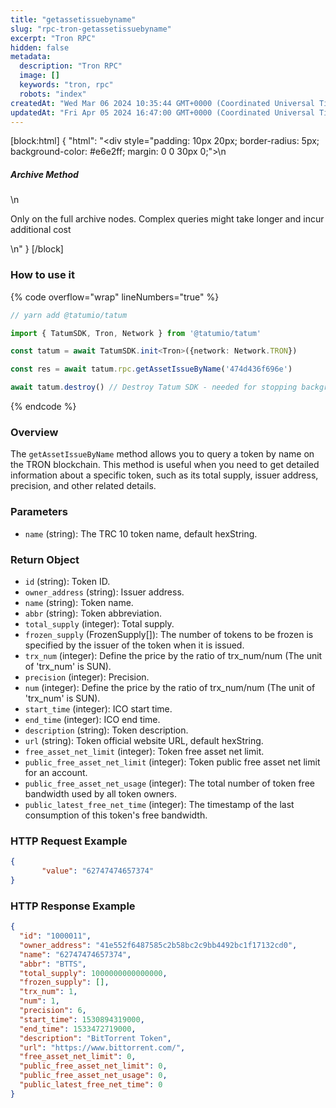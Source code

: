 ```yaml
---
title: "getassetissuebyname"
slug: "rpc-tron-getassetissuebyname"
excerpt: "Tron RPC"
hidden: false
metadata: 
  description: "Tron RPC"
  image: []
  keywords: "tron, rpc"
  robots: "index"
createdAt: "Wed Mar 06 2024 10:35:44 GMT+0000 (Coordinated Universal Time)"
updatedAt: "Fri Apr 05 2024 16:47:00 GMT+0000 (Coordinated Universal Time)"
---
```

[block:html]
{
  "html": "<div style=\"padding: 10px 20px; border-radius: 5px; background-color: #e6e2ff; margin: 0 0 30px 0;\">\n  <h5>Archive Method</h5>\n  <p>Only on the full archive nodes. Complex queries might take longer and incur additional cost</p>\n</div>"
}
[/block]


### How to use it

{% code overflow="wrap" lineNumbers="true" %}

```typescript
// yarn add @tatumio/tatum

import { TatumSDK, Tron, Network } from '@tatumio/tatum'

const tatum = await TatumSDK.init<Tron>({network: Network.TRON})

const res = await tatum.rpc.getAssetIssueByName('474d436f696e')

await tatum.destroy() // Destroy Tatum SDK - needed for stopping background jobs
```

{% endcode %}

### Overview

The `getAssetIssueByName` method allows you to query a token by name on the TRON blockchain. This method is useful when you need to get detailed information about a specific token, such as its total supply, issuer address, precision, and other related details.

### Parameters

- `name` (string): The TRC 10 token name, default hexString.

### Return Object

- `id` (string): Token ID.
- `owner_address` (string): Issuer address.
- `name` (string): Token name.
- `abbr` (string): Token abbreviation.
- `total_supply` (integer): Total supply.
- `frozen_supply` (FrozenSupply\[]): The number of tokens to be frozen is specified by the issuer of the token when it is issued.
- `trx_num` (integer): Define the price by the ratio of trx\_num/num (The unit of 'trx\_num' is SUN).
- `precision` (integer): Precision.
- `num` (integer): Define the price by the ratio of trx\_num/num (The unit of 'trx\_num' is SUN).
- `start_time` (integer): ICO start time.
- `end_time` (integer): ICO end time.
- `description` (string): Token description.
- `url` (string): Token official website URL, default hexString.
- `free_asset_net_limit` (integer): Token free asset net limit.
- `public_free_asset_net_limit` (integer): Token public free asset net limit for an account.
- `public_free_asset_net_usage` (integer): The total number of token free bandwidth used by all token owners.
- `public_latest_free_net_time` (integer): The timestamp of the last consumption of this token's free bandwidth.

### HTTP Request Example

```json
{
       "value": "62747474657374"
}
```

### HTTP Response Example

```json
{
  "id": "1000011",
  "owner_address": "41e552f6487585c2b58bc2c9bb4492bc1f17132cd0",
  "name": "62747474657374",
  "abbr": "BTTS",
  "total_supply": 1000000000000000,
  "frozen_supply": [],
  "trx_num": 1,
  "num": 1,
  "precision": 6,
  "start_time": 1530894319000,
  "end_time": 1533472719000,
  "description": "BitTorrent Token",
  "url": "https://www.bittorrent.com/",
  "free_asset_net_limit": 0,
  "public_free_asset_net_limit": 0,
  "public_free_asset_net_usage": 0,
  "public_latest_free_net_time": 0
}
```

